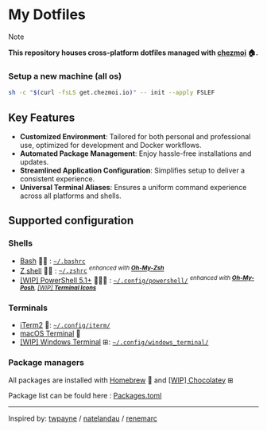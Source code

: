 # My Dotfiles

> [!NOTE]
> **This repository houses cross-platform dotfiles managed with [chezmoi](https://www.chezmoi.io/) 🏠.**


### Setup a new machine (all os)

```bash
sh -c "$(curl -fsLS get.chezmoi.io)" -- init --apply FSLEF
```

## Key Features

- **Customized Environment**: Tailored for both personal and professional use, optimized for development and Docker workflows.
- **Automated Package Management**: Enjoy hassle-free installations and updates.
- **Streamlined Application Configuration**: Simplifies setup to deliver a consistent experience.
- **Universal Terminal Aliases**: Ensures a uniform command experience across all platforms and shells.

## Supported configuration

### Shells

- [Bash](https://www.gnu.org/software/bash/) 🐧 : [`~/.bashrc`](./home/dot_bashrc)
- [Z shell](http://zsh.sourceforge.net/) 🐧 : [`~/.zshrc`](./home/dot_zshrc) _<sup>enhanced with [**Oh-My-Zsh**](https://ohmyz.sh/)</sup>_
- [[WIP] PowerShell 5.1+](https://github.com/PowerShell/PowerShell) 🐧⊞ : [`~/.config/powershell/`](./dot_config/powershell/) _<sup>enhanced with [**Oh-My-Posh**](https://github.com/JanDeDobbeleer/oh-my-posh), [[WIP] **Terminal Icons**](https://github.com/devblackops/Terminal-Icons)</sup>_

### Terminals

- [iTerm2](https://iterm2.com/) : [`~/.config/iterm/`](./dot_config/iterm)
- [macOS Terminal](https://support.apple.com/en-ca/guide/terminal/welcome/mac) 
- [[WIP] Windows Terminal](https://www.microsoft.com/en-us/p/windows-terminal-preview/9n0dx20hk701) ⊞: [`~/.config/windows_terminal/`](./dot_config/windows_terminal)

### Package managers

All packages are installed with [Homebrew](https://brew.sh/)  and [[WIP] Chocolatey](https://chocolatey.org/) ⊞

Package list can be fould here : [Packages.toml](./home/.chezmoidata/packages.toml)


---

Inspired by: [twpayne](https://github.com/twpayne/dotfiles) / [natelandau](https://github.com/natelandau/dotfiles) / [renemarc](https://github.com/renemarc/dotfiles)